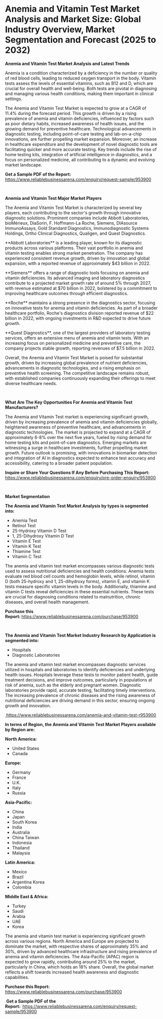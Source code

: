 <p><h1>Anemia and Vitamin Test Market Analysis and Market Size: Global Industry Overview, Market Segmentation and Forecast (2025 to 2032)</h1></p><p><strong>Anemia and Vitamin Test Market Analysis and Latest Trends</strong></p>
<p><p>Anemia is a condition characterized by a deficiency in the number or quality of red blood cells, leading to reduced oxygen transport in the body. Vitamin tests assess the levels of essential vitamins, such as B12 and D, which are crucial for overall health and well-being. Both tests are pivotal in diagnosing and managing various health conditions, making them important in clinical settings.</p><p>The Anemia and Vitamin Test Market is expected to grow at a CAGR of 11.4% during the forecast period. This growth is driven by a rising prevalence of anemia and vitamin deficiencies, influenced by factors such as poor dietary habits, increased awareness of health issues, and the growing demand for preventive healthcare. Technological advancements in diagnostic testing, including point-of-care testing and lab-on-a-chip innovations, are further propelling market expansion. Moreover, an increase in healthcare expenditure and the development of novel diagnostic tools are facilitating quicker and more accurate testing. Key trends include the rise of home testing kits, integration of artificial intelligence in diagnostics, and a focus on personalized medicine, all contributing to a dynamic and evolving market landscape.</p></p>
<p><strong>Get a Sample PDF of the Report:&nbsp;</strong> <a href="https://www.reliablebusinessarena.com/enquiry/request-sample/953900?utm_campaign=3100&utm_medium=2&utm_source=Github&utm_content=ia&utm_term=18042025&utm_id=anemia-and-vitamin-test">https://www.reliablebusinessarena.com/enquiry/request-sample/953900</a></p>
<p>&nbsp;</p>
<p><strong>Anemia and Vitamin Test Major Market Players</strong></p>
<p><p>The Anemia and Vitamin Test Market is characterized by several key players, each contributing to the sector's growth through innovative diagnostic solutions. Prominent companies include Abbott Laboratories, bioMérieux, DiaSorin, F. Hoffmann-La Roche, Siemens, DIAsource ImmunoAssays, Gold Standard Diagnostics, Immunodiagnostic Systems Holdings, Ortho Clinical Diagnostics, Qualigen, and Quest Diagnostics.</p><p>**Abbott Laboratories** is a leading player, known for its diagnostic products across various platforms. Their vast portfolio in anemia and vitamin testing enables strong market penetration. The company has experienced consistent revenue growth, driven by innovation and global expansion, with a reported revenue of approximately $43 billion in 2022.</p><p>**Siemens** offers a range of diagnostic tools focusing on anemia and vitamin deficiencies. Its advanced imaging and laboratory diagnostics contribute to a projected market growth rate of around 5% through 2027, with revenue estimated at $70 billion in 2022, bolstered by a commitment to improving healthcare outcomes through efficient diagnostics.</p><p>**Roche** maintains a strong presence in the diagnostics sector, focusing on innovative tests for anemia and vitamin deficiencies. As part of a broader healthcare portfolio, Roche's diagnostics division reported revenue of $22 billion in 2022, with ongoing investments in R&D expected to drive future growth.</p><p>**Quest Diagnostics**, one of the largest providers of laboratory testing services, offers an extensive menu of anemia and vitamin tests. With an increasing focus on personalized medicine and preventive care, the company projects stable growth, reporting revenues of $7.5 billion in 2022.</p><p>Overall, the Anemia and Vitamin Test Market is poised for substantial growth, driven by increasing global prevalence of nutrient deficiencies, advancements in diagnostic technologies, and a rising emphasis on preventive health screening. The competitive landscape remains robust, with established companies continuously expanding their offerings to meet diverse healthcare needs.</p></p>
<p>&nbsp;</p>
<p><strong>What Are The Key Opportunities For Anemia and Vitamin Test Manufacturers?</strong></p>
<p><p>The Anemia and Vitamin Test market is experiencing significant growth, driven by increasing prevalence of anemia and vitamin deficiencies globally, heightened awareness of preventive healthcare, and advancements in diagnostic technologies. The market is projected to expand at a CAGR of approximately 6-8% over the next five years, fueled by rising demand for home testing kits and point-of-care diagnostics. Emerging markets are witnessing a surge in healthcare investments, further propelling market growth. Future outlook is promising, with innovations in biomarker detection and integration of AI in diagnostics expected to enhance test accuracy and accessibility, catering to a broader patient population.</p></p>
<p><strong>Inquire or Share Your Questions If Any Before Purchasing This Report:</strong> <a href="https://www.reliablebusinessarena.com/enquiry/pre-order-enquiry/953900?utm_campaign=3100&utm_medium=2&utm_source=Github&utm_content=ia&utm_term=18042025&utm_id=anemia-and-vitamin-test">https://www.reliablebusinessarena.com/enquiry/pre-order-enquiry/953900</a></p>
<p>&nbsp;</p>
<p><strong>Market Segmentation</strong></p>
<p><strong>The Anemia and Vitamin Test Market Analysis by types is segmented into:</strong></p>
<p><ul><li>Anemia Test</li><li>Retinol Test</li><li>25-Hydroxy Vitamin D Test</li><li>1, 25-Dihydroxy Vitamin D Test</li><li>Vitamin E Test</li><li>Vitamin K Test</li><li>Thiamine Test</li><li>Vitamin C Test</li></ul></p>
<p><p>The anemia and vitamin test market encompasses various diagnostic tests used to assess nutritional deficiencies and health conditions. Anemia tests evaluate red blood cell counts and hemoglobin levels, while retinol, vitamin D (both 25-hydroxy and 1, 25-dihydroxy forms), vitamin E, and vitamin K tests measure specific vitamin levels in the body. Additionally, thiamine and vitamin C tests reveal deficiencies in these essential nutrients. These tests are crucial for diagnosing conditions related to malnutrition, chronic diseases, and overall health management.</p></p>
<p><strong>Purchase this Report:&nbsp;</strong><a href="https://www.reliablebusinessarena.com/purchase/953900?utm_campaign=3100&utm_medium=2&utm_source=Github&utm_content=ia&utm_term=18042025&utm_id=anemia-and-vitamin-test">https://www.reliablebusinessarena.com/purchase/953900</a></p>
<p>&nbsp;</p>
<p><strong>The Anemia and Vitamin Test Market Industry Research by Application is segmented into:</strong></p>
<p><ul><li>Hospitals</li><li>Diagnostic Laboratories</li></ul></p>
<p><p>The anemia and vitamin test market encompasses diagnostic services utilized in hospitals and laboratories to identify deficiencies and underlying health issues. Hospitals leverage these tests to monitor patient health, guide treatment decisions, and improve outcomes, particularly in populations at risk of anemia, such as the elderly and pregnant women. Diagnostic laboratories provide rapid, accurate testing, facilitating timely interventions. The increasing prevalence of chronic diseases and the rising awareness of nutritional deficiencies are driving demand in this sector, ensuring ongoing growth and innovation.</p></p>
<p><a href="https://www.reliablebusinessarena.com/anemia-and-vitamin-test-r953900?utm_campaign=3100&utm_medium=2&utm_source=Github&utm_content=ia&utm_term=18042025&utm_id=anemia-and-vitamin-test">&nbsp;https://www.reliablebusinessarena.com/anemia-and-vitamin-test-r953900</a></p>
<p><strong>In terms of Region, the Anemia and Vitamin Test Market Players available by Region are:</strong></p>
<p>
    <p> <strong> North America: </strong>
        <ul>
            <li>United States</li>
            <li>Canada</li>
        </ul>
        </p> 
    <p> <strong> Europe: </strong>
        <ul>
            <li>Germany</li>
            <li>France</li>
            <li>U.K.</li>
            <li>Italy</li>
            <li>Russia</li>
        </ul>
        </p> 
    <p> <strong> Asia-Pacific: </strong>
        <ul>
            <li>China</li>
            <li>Japan</li>
            <li>South Korea</li>
            <li>India</li>
            <li>Australia</li>
            <li>China Taiwan</li>
            <li>Indonesia</li>
            <li>Thailand</li>
            <li>Malaysia</li>
        </ul>
        </p> 
    <p> <strong> Latin America: </strong>
        <ul>
            <li>Mexico</li>
            <li>Brazil</li>
            <li>Argentina Korea</li>
            <li>Colombia</li>
        </ul>
        </p> 
    <p> <strong> Middle East & Africa: </strong>
        <ul>
            <li>Turkey</li>
            <li>Saudi</li>
            <li>Arabia</li>
            <li>UAE</li>
            <li>Korea</li>
        </ul>
    </p>
    </p>
<p><p>The anemia and vitamin test market is experiencing significant growth across various regions. North America and Europe are projected to dominate the market, with respective shares of approximately 35% and 30%, driven by advanced healthcare infrastructure and rising prevalence of anemia and vitamin deficiencies. The Asia-Pacific (APAC) region is expected to grow rapidly, contributing around 25% to the market, particularly in China, which holds an 18% share. Overall, the global market reflects a shift towards increased health awareness and diagnostic capabilities.</p></p>
<p><strong>Purchase this Report: </strong><a href="https://www.reliablebusinessarena.com/purchase/953900?utm_campaign=3100&utm_medium=2&utm_source=Github&utm_content=ia&utm_term=18042025&utm_id=anemia-and-vitamin-test">https://www.reliablebusinessarena.com/purchase/953900</a></p>
<p>&nbsp;<strong>Get a Sample PDF of the Report:&nbsp;&nbsp;</strong><a href="https://www.reliablebusinessarena.com/enquiry/request-sample/953900?utm_campaign=3100&utm_medium=2&utm_source=Github&utm_content=ia&utm_term=18042025&utm_id=anemia-and-vitamin-test">https://www.reliablebusinessarena.com/enquiry/request-sample/953900</a></p>
<p><strong></strong></p>
<p><p></p><p></p><p></p></p>